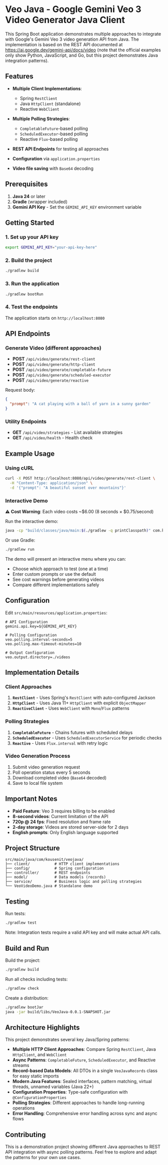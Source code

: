 # Veo Java - Google Gemini Veo 3 Video Generator Java Client

This Spring Boot application demonstrates multiple approaches to integrate with Google's Gemini Veo 3 video generation API from Java. The implementation is based on the REST API documented at https://ai.google.dev/gemini-api/docs/video (note that the official examples only show Python, JavaScript, and Go, but this project demonstrates Java integration patterns).

## Features

- **Multiple Client Implementations**:
  - Spring `RestClient`
  - Java `HttpClient` (standalone)
  - Reactive `WebClient`

- **Multiple Polling Strategies**:
  - `CompletableFuture`-based polling
  - `ScheduledExecutor`-based polling
  - Reactive `Flux`-based polling

- **REST API Endpoints** for testing all approaches
- **Configuration** via `application.properties`
- **Video file saving** with `Base64` decoding

## Prerequisites

1. **Java 24** or later
2. **Gradle** (wrapper included)
3. **Gemini API Key** - Set the `GEMINI_API_KEY` environment variable

## Getting Started

### 1. Set up your API key
```bash
export GEMINI_API_KEY="your-api-key-here"
```

### 2. Build the project
```bash
./gradlew build
```

### 3. Run the application
```bash
./gradlew bootRun
```

### 4. Test the endpoints
The application starts on `http://localhost:8080`

## API Endpoints

### Generate Video (different approaches)
- **POST** `/api/video/generate/rest-client`
- **POST** `/api/video/generate/http-client`
- **POST** `/api/video/generate/completable-future`
- **POST** `/api/video/generate/scheduled-executor`
- **POST** `/api/video/generate/reactive`

Request body:
```json
{
  "prompt": "A cat playing with a ball of yarn in a sunny garden"
}
```

### Utility Endpoints
- **GET** `/api/video/strategies` - List available strategies
- **GET** `/api/video/health` - Health check

## Example Usage

### Using cURL
```bash
curl -X POST http://localhost:8080/api/video/generate/rest-client \
  -H "Content-Type: application/json" \
  -d '{"prompt": "A beautiful sunset over mountains"}'
```

### Interactive Demo
⚠️ **Cost Warning**: Each video costs ~$6.00 (8 seconds × $0.75/second)

Run the interactive demo:
```bash
java -cp "build/classes/java/main:$(./gradlew -q printClasspath)" com.kousenit.veojava.VeoVideoDemo
```

Or use Gradle:
```bash
./gradlew run
```

The demo will present an interactive menu where you can:
- Choose which approach to test (one at a time)
- Enter custom prompts or use the default
- See cost warnings before generating videos
- Compare different implementations safely

## Configuration

Edit `src/main/resources/application.properties`:

```properties
# API Configuration
gemini.api.key=${GEMINI_API_KEY}

# Polling Configuration
veo.polling.interval-seconds=5
veo.polling.max-timeout-minutes=10

# Output Configuration
veo.output.directory=./videos
```

## Implementation Details

### Client Approaches

1. **`RestClient`** - Uses Spring's `RestClient` with auto-configured Jackson
2. **`HttpClient`** - Uses Java 11+ `HttpClient` with explicit `ObjectMapper`
3. **`ReactiveClient`** - Uses `WebClient` with `Mono`/`Flux` patterns

### Polling Strategies

1. **`CompletableFuture`** - Chains futures with scheduled delays
2. **`ScheduledExecutor`** - Uses `ScheduledExecutorService` for periodic checks
3. **`Reactive`** - Uses `Flux.interval` with retry logic

### Video Generation Process

1. Submit video generation request
2. Poll operation status every 5 seconds
3. Download completed video (`Base64` decoded)
4. Save to local file system

## Important Notes

- **Paid Feature**: Veo 3 requires billing to be enabled
- **8-second videos**: Current limitation of the API
- **720p @ 24 fps**: Fixed resolution and frame rate
- **2-day storage**: Videos are stored server-side for 2 days
- **English prompts**: Only English language supported

## Project Structure

```
src/main/java/com/kousenit/veojava/
├── client/           # HTTP client implementations
├── config/           # Spring configuration
├── controller/       # REST endpoints
├── model/            # Data models (records)
├── service/          # Business logic and polling strategies
└── VeoVideoDemo.java # Standalone demo
```

## Testing

Run tests:
```bash
./gradlew test
```

Note: Integration tests require a valid API key and will make actual API calls.

## Build and Run

Build the project:
```bash
./gradlew build
```

Run all checks including tests:
```bash
./gradlew check
```

Create a distribution:
```bash
./gradlew bootJar
java -jar build/libs/VeoJava-0.0.1-SNAPSHOT.jar
```

## Architecture Highlights

This project demonstrates several key Java/Spring patterns:

- **Multiple HTTP Client Approaches**: Compare Spring `RestClient`, Java `HttpClient`, and `WebClient`
- **Async Patterns**: `CompletableFuture`, `ScheduledExecutor`, and Reactive streams
- **Record-based Data Models**: All DTOs in a single `VeoJavaRecords` class for easy static imports
- **Modern Java Features**: Sealed interfaces, pattern matching, virtual threads, unnamed variables (Java 22+)
- **Configuration Properties**: Type-safe configuration with `@ConfigurationProperties`
- **Polling Strategies**: Different approaches to handle long-running operations
- **Error Handling**: Comprehensive error handling across sync and async flows

## Contributing

This is a demonstration project showing different Java approaches to REST API integration with async polling patterns. Feel free to explore and adapt the patterns for your own use cases.
